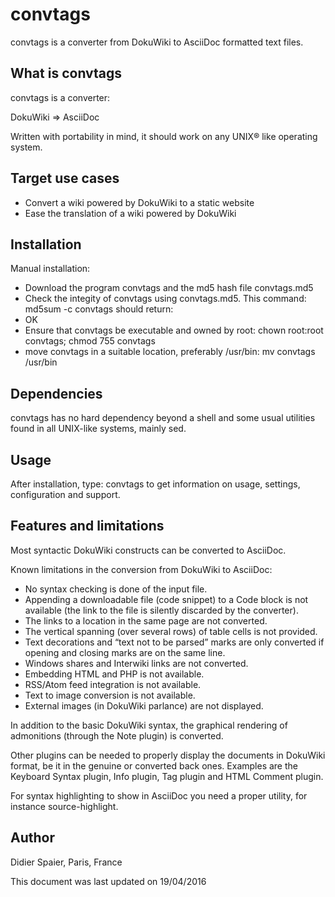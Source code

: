 # convtags
convtags is a converter from DokuWiki to AsciiDoc formatted text files.


What is convtags
----------------

convtags is a converter:

DokuWiki => AsciiDoc
  
Written with portability in mind, it should work on any UNIX® like operating
system.

Target use cases
----------------

* Convert a wiki powered by DokuWiki to a static website
* Ease the translation of a wiki powered by DokuWiki

Installation
------------

Manual installation:

* Download the program convtags and the md5 hash file convtags.md5
* Check the integity of convtags using convtags.md5. This command:
md5sum -c convtags
should return:
* OK
* Ensure that convtags be executable and owned by root:
chown root:root convtags; chmod 755 convtags
* move convtags in a suitable location, preferably /usr/bin:
mv convtags /usr/bin

Dependencies
------------

convtags has no hard dependency beyond a shell and some usual utilities
found in all UNIX-like systems, mainly sed.

Usage
-----

After installation, type:
convtags
to get information on usage, settings, configuration and support.

Features and limitations
------------------------

Most syntactic DokuWiki constructs can be converted to AsciiDoc.

Known limitations in the conversion from DokuWiki to AsciiDoc:
* No syntax checking is done of the input file.
* Appending a downloadable file (code snippet) to a Code block is not
available (the link to the file is silently discarded by the converter).
* The links to a location in the same page are not converted.
* The vertical spanning (over several rows) of table cells is not provided.
* Text decorations and “text not to be parsed” marks are only converted if
opening and closing marks are on the same line.
* Windows shares and Interwiki links are not converted.
* Embedding HTML and PHP is not available.
* RSS/Atom feed integration is not available.
* Text to image conversion is not available.
* External images (in DokuWiki parlance) are not displayed.

In addition to the basic DokuWiki syntax, the graphical rendering of
admonitions (through the Note plugin) is converted.

Other plugins can be needed to properly display the documents in DokuWiki
format, be it in the genuine or converted back ones. Examples are the
Keyboard Syntax plugin, Info plugin, Tag plugin and HTML Comment plugin.

For syntax highlighting to show in AsciiDoc you need a proper utility, for
instance source-highlight.

Author
------

Didier Spaier, Paris, France

This document was last updated on 19/04/2016 




